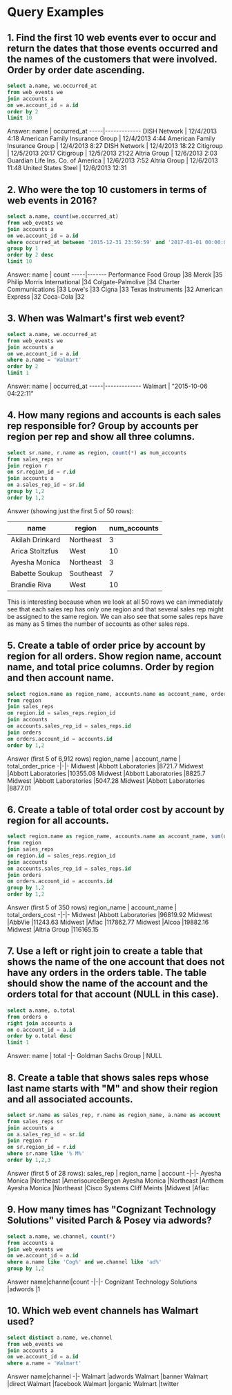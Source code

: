 # Query Examples

## 1. Find the first 10 web events ever to occur and return the dates that those events occurred and the names of the customers that were involved. Order by order date ascending.

```sql
select a.name, we.occurred_at
from web_events we
join accounts a
on we.account_id = a.id
order by 2
limit 10
```

Answer:
name | occurred_at
-----|-------------
DISH Network	| 12/4/2013 4:18
American Family Insurance Group	| 12/4/2013 4:44
American Family Insurance Group	| 12/4/2013 8:27
DISH Network	| 12/4/2013 18:22
Citigroup	| 12/5/2013 20:17
Citigroup	| 12/5/2013 21:22
Altria Group	| 12/6/2013 2:03
Guardian Life Ins. Co. of America	| 12/6/2013 7:52
Altria Group	| 12/6/2013 11:48
United States Steel	| 12/6/2013 12:31

## 2. Who were the top 10 customers in terms of web events in 2016?

```sql
select a.name, count(we.occurred_at)
from web_events we
join accounts a
on we.account_id = a.id
where occurred_at between '2015-12-31 23:59:59' and '2017-01-01 00:00:00'
group by 1
order by 2 desc
limit 10
```

Answer:
name | count
-----|-------
Performance Food Group	|38
Merck	|35
Philip Morris International	|34
Colgate-Palmolive	|34
Charter Communications	|33
Lowe's	|33
Cigna	|33
Texas Instruments	|32
American Express	|32
Coca-Cola	|32

## 3. When was Walmart's first web event?

```sql
select a.name, we.occurred_at
from web_events we
join accounts a
on we.account_id = a.id
where a.name = 'Walmart'
order by 2
limit 1
```

Answer:
name | occurred_at
-----|-------------
Walmart | "2015-10-06 04:22:11"

## 4. How many regions and accounts is each sales rep responsible for? Group by accounts per region per rep and show all three columns.

```sql
select sr.name, r.name as region, count(*) as num_accounts
from sales_reps sr
join region r
on sr.region_id = r.id
join accounts a
on a.sales_rep_id = sr.id
group by 1,2
order by 1,2
```

Answer (showing just the first 5 of 50 rows):

name|	region|	num_accounts
----|---------|------------
Akilah Drinkard	|Northeast	|3
Arica Stoltzfus	|West	|10
Ayesha Monica	|Northeast	|3
Babette Soukup	|Southeast	|7
Brandie Riva	|West	|10

This is interesting because when we look at all 50 rows we can immediately see that each sales rep has only one region and that several sales rep might be assigned to the same region. We can also see that some sales reps have as many as 5 times the number of accounts as other sales reps.

## 5. Create a table of order price by account by region for all orders. Show region name, account name, and total price columns. Order by region and then account name.

```sql
select region.name as region_name, accounts.name as account_name, orders.total_amt_usd as total_order_price
from region
join sales_reps
on region.id = sales_reps.region_id
join accounts
on accounts.sales_rep_id = sales_reps.id
join orders
on orders.account_id = accounts.id
order by 1,2
```

Answer (first 5 of 6,912 rows)
region_name	| account_name | total_order_price
-|-|-
Midwest	|Abbott Laboratories	|8721.7
Midwest	|Abbott Laboratories	|10355.08
Midwest	|Abbott Laboratories	|8825.7
Midwest	|Abbott Laboratories	|5047.28
Midwest	|Abbott Laboratories	|8877.01



## 6. Create a table of total order cost by account by region for all accounts.

```sql
select region.name as region_name, accounts.name as account_name, sum(orders.total_amt_usd) as total_orders_cost
from region
join sales_reps
on region.id = sales_reps.region_id
join accounts
on accounts.sales_rep_id = sales_reps.id
join orders
on orders.account_id = accounts.id
group by 1,2
order by 1,2
```

Answer (first 5 of 350 rows)
region_name	| account_name | total_orders_cost
-|-|-
Midwest	|Abbott Laboratories	|96819.92
Midwest	|AbbVie	|11243.63
Midwest	|Aflac	|117862.77
Midwest	|Alcoa	|19882.16
Midwest	|Altria Group	|116165.15


## 7. Use a left or right join to create a table that shows the name of the one account that does not have any orders in the orders table. The table should show the name of the account and the orders total for that account (NULL in this case).

```sql
select a.name, o.total
from orders o
right join accounts a
on o.account_id = a.id
order by o.total desc
limit 1
```

Answer:
name | total
-|-
Goldman Sachs Group	| NULL

## 8. Create a table that shows sales reps whose last name starts with "M" and show their region and all associated accounts.

```sql
select sr.name as sales_rep, r.name as region_name, a.name as account
from sales_reps sr
join accounts a
on a.sales_rep_id = sr.id
join region r
on sr.region_id = r.id
where sr.name like '% M%'
order by 1,2,3
```

Answer (first 5 of 28 rows):
sales_rep | region_name	| account
-|-|-
Ayesha Monica	|Northeast	|AmerisourceBergen
Ayesha Monica	|Northeast	|Anthem
Ayesha Monica	|Northeast	|Cisco Systems
Cliff Meints	|Midwest	|Aflac

## 9. How many times has "Cognizant Technology Solutions" visited Parch & Posey via adwords?

```sql
select a.name, we.channel, count(*)
from accounts a 
join web_events we
on we.account_id = a.id
where a.name like 'Cog%' and we.channel like 'ad%'
group by 1,2
```

Answer
name|channel|count
-|-|-
Cognizant Technology Solutions	|adwords	|1

## 10. Which web event channels has Walmart used?

```sql
select distinct a.name, we.channel
from web_events we
join accounts a
on we.account_id = a.id
where a.name = 'Walmart'
```

Answer
name|channel
-|-
Walmart	|adwords
Walmart	|banner
Walmart	|direct
Walmart	|facebook
Walmart	|organic
Walmart	|twitter


